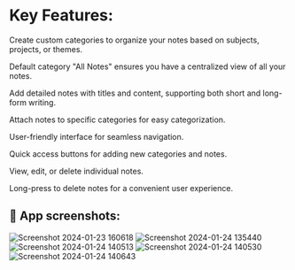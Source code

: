 # Key Features:
<p>Create custom categories to organize your notes based on subjects, projects, or themes.</p>
<p>Default category "All Notes" ensures you have a centralized view of all your notes.</p>
<p>Add detailed notes with titles and content, supporting both short and long-form writing.</p>
<p>Attach notes to specific categories for easy categorization.</p>
<p>User-friendly interface for seamless navigation.</p>
<p>Quick access buttons for adding new categories and notes.</p>
<p>View, edit, or delete individual notes.</p>
<p>Long-press to delete notes for a convenient user experience.</p>

## :eyes: App screenshots:
![Screenshot 2024-01-23 160618](https://github.com/mazineab/MEMO/assets/119409424/03c05d33-b3b3-4fc7-99c7-028b39cb12e8)
![Screenshot 2024-01-24 135440](https://github.com/mazineab/MEMO/assets/119409424/301e5456-4a68-4a56-8c09-9ef42502a437)
![Screenshot 2024-01-24 140513](https://github.com/mazineab/MEMO/assets/119409424/1dfedfee-f440-4665-b60a-78bd55a7f8c4)
![Screenshot 2024-01-24 140530](https://github.com/mazineab/MEMO/assets/119409424/46f29097-f1e9-44bf-9e3e-a221113d69c9)
![Screenshot 2024-01-24 140643](https://github.com/mazineab/MEMO/assets/119409424/aba3a938-403f-4536-a89a-12df86bda0ca)



